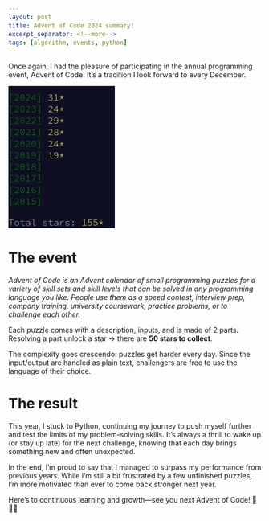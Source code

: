 ```yaml
---
layout: post
title: Advent of Code 2024 summary!
excerpt_separator: <!--more-->
tags: [algorithm, events, python]
---
```

Once again, I had the pleasure of participating in the annual programming event, Advent of Code. 
It’s a tradition I look forward to every December.

![list comprehension first implem](../assets/advent_of_code/aoc_2024.png)

<!--more-->
# The event

*Advent of Code is an Advent calendar of small programming puzzles for a variety of skill sets and skill levels that can
be solved in any programming language you like. People use them as a speed contest, interview prep, company training,
university coursework, practice problems, or to challenge each other.*

Each puzzle comes with a description, inputs, and is made of 2 parts. Resolving a part unlock a star -> there are **50
stars to collect**.

The complexity goes crescendo: puzzles get harder every day. Since the input/output are handled as plain text,
challengers are free to use the language of their choice.

# The result
This year, I stuck to Python, continuing my journey to push myself further and test the limits of my problem-solving skills.
It’s always a thrill to wake up (or stay up late) for the next challenge, knowing that each day brings something new and often unexpected.

In the end, I’m proud to say that I managed to surpass my performance from previous years. While I’m still a bit frustrated by a few unfinished puzzles, I’m more motivated than ever to come back stronger next year.

Here’s to continuous learning and growth—see you next Advent of Code! 🎄👨‍💻